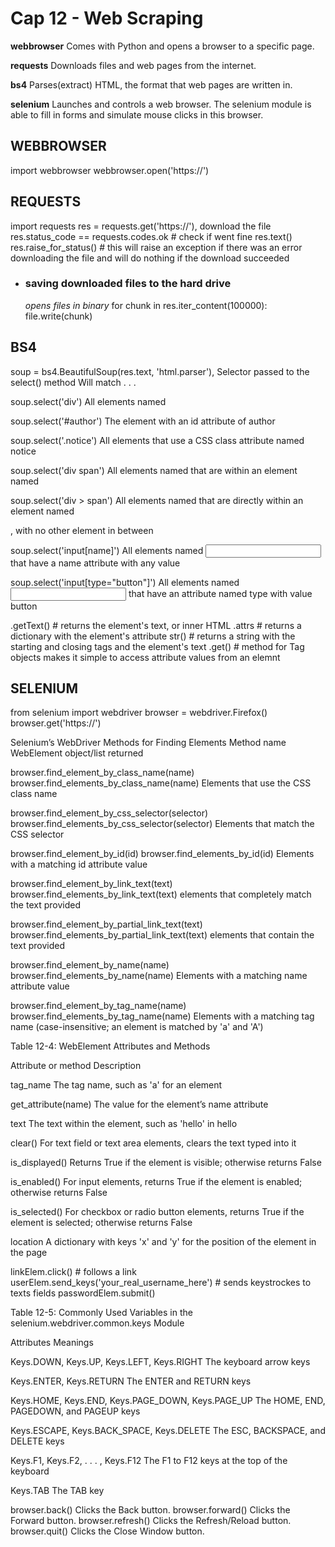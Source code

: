 # Cap 12 - Web Scraping

**webbrowser** Comes with Python and opens a browser to a specific page.

**requests** Downloads files and web pages from the internet.

**bs4** Parses(extract) HTML, the format that web pages are written in.

**selenium** Launches and controls a web browser. The selenium module is able to fill in forms and simulate mouse clicks in this browser.

## WEBBROWSER

import webbrowser
webbrowser.open('https://')

## REQUESTS
import requests
res = requests.get('https://'), download the file
res.status_code == requests.codes.ok # check if went fine
res.text()
res.raise_for_status() # this will raise an exception if there was an error downloading the file and will do nothing if the download succeeded

* ### saving downloaded files to the hard drive
	*opens files in binary*
	for chunk in res.iter_content(100000):
        file.write(chunk)

## BS4
soup = bs4.BeautifulSoup(res.text, 'html.parser'),
Selector passed to the select() method
Will match . . .

soup.select('div')
All elements named <div>

soup.select('#author')
The element with an id attribute of author

soup.select('.notice')
All elements that use a CSS class attribute named notice

soup.select('div span')
All elements named <span> that are within an element named <div>

soup.select('div > span')
All elements named <span> that are directly within an element named <div>, with no other element in between

soup.select('input[name]')
All elements named <input> that have a name attribute with any value

soup.select('input[type="button"]')
All elements named <input> that have an attribute named type with value button

.getText() # returns the element's text, or inner HTML
.attrs # returns a dictionary with the element's attribute 
str() # returns a string with the starting and closing tags and the element's text
.get() # method for Tag objects makes it simple to access attribute values from an elemnt

## SELENIUM
from selenium import webdriver
browser = webdriver.Firefox()
browser.get('https://')

Selenium’s WebDriver Methods for Finding Elements
Method name
WebElement object/list returned


browser.find_element_by_class_name(name)
browser.find_elements_by_class_name(name)
Elements that use the CSS
class name

browser.find_element_by_css_selector(selector)
browser.find_elements_by_css_selector(selector)
Elements that match the CSS
selector

browser.find_element_by_id(id)
browser.find_elements_by_id(id)
Elements with a matching id
attribute value

browser.find_element_by_link_text(text)
browser.find_elements_by_link_text(text)
<a> elements that completely
match the text provided

browser.find_element_by_partial_link_text(text)
browser.find_elements_by_partial_link_text(text)
<a> elements that contain the
text provided

browser.find_element_by_name(name)
browser.find_elements_by_name(name)
Elements with a matching name
attribute value

browser.find_element_by_tag_name(name)
browser.find_elements_by_tag_name(name)
Elements with a matching tag name
(case-insensitive; an <a> element is
matched by 'a' and 'A')

Table 12-4: WebElement Attributes and Methods

Attribute or method
Description

tag_name
The tag name, such as 'a' for an <a> element

get_attribute(name)
The value for the element’s name attribute

text
The text within the element, such as 'hello' in <span>hello </span>

clear()
For text field or text area elements, clears the text typed into it

is_displayed()
Returns True if the element is visible; otherwise returns False

is_enabled()
For input elements, returns True if the element is enabled; otherwise returns False

is_selected()
For checkbox or radio button elements, returns True if the element is selected; otherwise returns False

location
A dictionary with keys 'x' and 'y' for the position of the element in the page

linkElem.click() # follows a link
userElem.send_keys('your_real_username_here') # sends keystrockes to texts fields
passwordElem.submit()

Table 12-5: Commonly Used Variables in the selenium.webdriver.common.keys Module

Attributes
Meanings

Keys.DOWN, Keys.UP, Keys.LEFT, Keys.RIGHT
The keyboard arrow keys

Keys.ENTER, Keys.RETURN
The ENTER and RETURN keys

Keys.HOME, Keys.END, Keys.PAGE_DOWN, Keys.PAGE_UP
The HOME, END, PAGEDOWN, and PAGEUP keys

Keys.ESCAPE, Keys.BACK_SPACE, Keys.DELETE
The ESC, BACKSPACE, and DELETE keys

Keys.F1, Keys.F2, . . . , Keys.F12
The F1 to F12 keys at the top of the keyboard

Keys.TAB
The TAB key

browser.back() Clicks the Back button.
browser.forward() Clicks the Forward button.
browser.refresh() Clicks the Refresh/Reload button.
browser.quit() Clicks the Close Window button.
